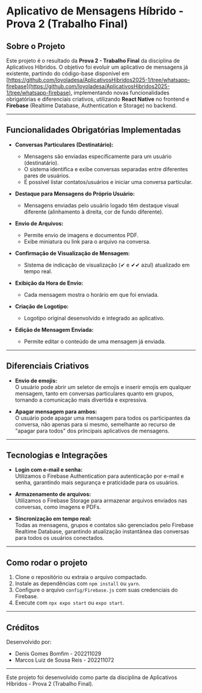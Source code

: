 # Aplicativo de Mensagens Híbrido - Prova 2 (Trabalho Final)

## Sobre o Projeto

Este projeto é o resultado da **Prova 2 - Trabalho Final** da disciplina de Aplicativos Híbridos. O objetivo foi evoluir um aplicativo de mensagens já existente, partindo do código-base disponível em [https://github.com/loyoladesa/AplicativosHibridos2025-1/tree/whatsapp-firebase](https://github.com/loyoladesa/AplicativosHibridos2025-1/tree/whatsapp-firebase), implementando novas funcionalidades obrigatórias e diferenciais criativos, utilizando **React Native** no frontend e **Firebase** (Realtime Database, Authentication e Storage) no backend.

---

## Funcionalidades Obrigatórias Implementadas

- **Conversas Particulares (Destinatário):**
  - Mensagens são enviadas especificamente para um usuário (destinatário).
  - O sistema identifica e exibe conversas separadas entre diferentes pares de usuários.
  - É possível listar contatos/usuários e iniciar uma conversa particular.

- **Destaque para Mensagens do Próprio Usuário:**
  - Mensagens enviadas pelo usuário logado têm destaque visual diferente (alinhamento à direita, cor de fundo diferente).

- **Envio de Arquivos:**
  - Permite envio de imagens e documentos PDF.
  - Exibe miniatura ou link para o arquivo na conversa.

- **Confirmação de Visualização de Mensagem:**
  - Sistema de indicação de visualização (✔ e ✔✔ azul) atualizado em tempo real.

- **Exibição da Hora de Envio:**
  - Cada mensagem mostra o horário em que foi enviada.

- **Criação de Logotipo:**
  - Logotipo original desenvolvido e integrado ao aplicativo.

- **Edição de Mensagem Enviada:**
  - Permite editar o conteúdo de uma mensagem já enviada.

---

## Diferenciais Criativos

- **Envio de emojis:**  
  O usuário pode abrir um seletor de emojis e inserir emojis em qualquer mensagem, tanto em conversas particulares quanto em grupos, tornando a comunicação mais divertida e expressiva.

- **Apagar mensagem para ambos:**  
  O usuário pode apagar uma mensagem para todos os participantes da conversa, não apenas para si mesmo, semelhante ao recurso de "apagar para todos" dos principais aplicativos de mensagens.

---

## Tecnologias e Integrações

- **Login com e-mail e senha:**  
  Utilizamos o Firebase Authentication para autenticação por e-mail e senha, garantindo mais segurança e praticidade para os usuários.

- **Armazenamento de arquivos:**  
  Utilizamos o Firebase Storage para armazenar arquivos enviados nas conversas, como imagens e PDFs.

- **Sincronização em tempo real:**  
  Todas as mensagens, grupos e contatos são gerenciados pelo Firebase Realtime Database, garantindo atualização instantânea das conversas para todos os usuários conectados.

---

## Como rodar o projeto

1. Clone o repositório ou extraia o arquivo compactado.
2. Instale as dependências com `npm install` ou `yarn`.
3. Configure o arquivo `config/Firebase.js` com suas credenciais do Firebase.
4. Execute com `npx expo start` ou `expo start`.

---

## Créditos

Desenvolvido por:
- Denis Gomes Bomfim - 202211029
- Marcos Luiz de Sousa Reis - 202211072

---

Este projeto foi desenvolvido como parte da disciplina de Aplicativos Híbridos - Prova 2 (Trabalho Final).
